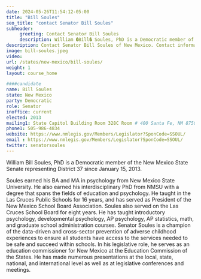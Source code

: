 ```yaml
---
date: 2024-05-26T11:54:12-05:00
title: "Bill Soules"
seo_title: "contact Senator Bill Soules"
subheader:
     greeting: Contact Senator Bill Soules
     description: William �Bill� Soules, PhD is a Democratic member of the New Mexico State Senate representing District 37 since January 15, 2013.
description: Contact Senator Bill Soules of New Mexico. Contact information for Bill Soules includes email address, phone number, and mailing address.
image: bill-soules.jpeg
video:
url: /states/new-mexico/bill-soules/
weight: 1
layout: course_home

####candidate
name: Bill Soules
state: New Mexico
party: Democratic
role: Senator
inoffice: current
elected: 2013
mailing1: State Capitol Building Room 328C Room # 400 Santa Fe, NM 87501
phone1: 505-986-4834
website: https://www.nmlegis.gov/Members/Legislator?SponCode=SSOUL/
email : https://www.nmlegis.gov/Members/Legislator?SponCode=SSOUL/
twitter: senatorsoules
---
```

William Bill Soules, PhD is a Democratic member of the New Mexico State Senate representing District 37 since January 15, 2013.

Soules earned his BA and MA in psychology from New Mexico State University. He also earned his interdisciplinary PhD from NMSU with a degree that spans the fields of education and psychology. He taught in the Las Cruces Public Schools for 16 years, and has served as President of the New Mexico School Board Association. Soules also served on the Las Cruces School Board for eight years. He has taught introductory psychology, developmental psychology, AP psychology, AP statistics, math, and graduate school administration courses. Senator Soules is a champion of the data-driven and cross-sector prevention of adverse childhood experiences to ensure all students have access to the services needed to be safe and succeed within schools. In his legislative role, he serves as an education commissioner for New Mexico at the Education Commission of the States. He has made numerous presentations at the local, state, national, and international level as well as at legislative conferences and meetings.
